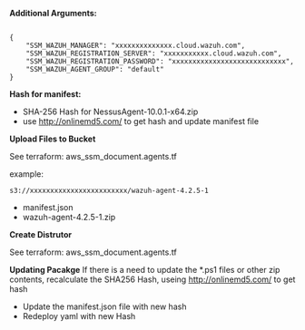 **Additional Arguments:**

```

{
    "SSM_WAZUH_MANAGER": "xxxxxxxxxxxxxx.cloud.wazuh.com",
    "SSM_WAZUH_REGISTRATION_SERVER": "xxxxxxxxxxx.cloud.wazuh.com",
    "SSM_WAZUH_REGISTRATION_PASSWORD": "xxxxxxxxxxxxxxxxxxxxxxxxxxxx",
    "SSM_WAZUH_AGENT_GROUP": "default"
}

```

**Hash for manifest:**

- SHA-256 Hash for NessusAgent-10.0.1-x64.zip
- use http://onlinemd5.com/ to get hash and update manifest file


**Upload Files to Bucket**

See terraform: aws_ssm_document.agents.tf

example: 

`
    s3://xxxxxxxxxxxxxxxxxxxxxxxx/wazuh-agent-4.2.5-1
`
- manifest.json
- wazuh-agent-4.2.5-1.zip


 **Create Distrutor**

See terraform: aws_ssm_document.agents.tf


**Updating Pacakge**
If there is a need to update the *.ps1 files or other zip contents, recalculate the SHA256 Hash, useing http://onlinemd5.com/ to get hash
- Update the manifest.json file with new hash
- Redeploy yaml with new Hash
